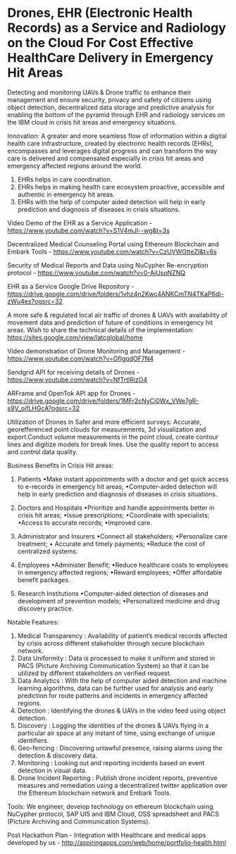 # Drones, EHR (Electronic Health Records) as a Service and Radiology on the Cloud For Cost Effective HealthCare Delivery in Emergency Hit Areas
Detecting and monitoring UAVs &amp; Drone traffic to enhance their management and ensure security, privacy and safety of citizens using object detection, decentralized data storage and predictive analysis for enabling the bottom of the pyramid through EHR and radiology services on the IBM cloud in crisis hit areas and emergency situations.

Innovation: A greater and more seamless flow of information within a digital health care infrastructure, created by electronic health records (EHRs), encompasses and leverages digital progress and can transform the way care is delivered and compensated especially in crisis hit areas and emergency affected regions around the world.
1. EHRs helps in care coordination.
2. EHRs helps in making health care ecosystem proactive, accessible and authentic in emergency hit areas.
3. EHRs with the help of computer aided detection will help in early prediction and diagnosis of diseases in crisis situations.

Video Demo of the EHR as a Service Application - https://www.youtube.com/watch?v=S1V4mJl--wg&t=3s

Decentralized Medical Counseling Portal using Ethereum Blockchain and Embark Tools - https://www.youtube.com/watch?v=CzUVWGtteZI&t=6s

Security of Medical Reports and Data using NuCypher Re-encryption protocol - https://www.youtube.com/watch?v=0-AiUsoNZNQ

EHR as a Service Google Drive Repository - https://drive.google.com/drive/folders/1vhz4n2Kwc4ANKCmTN4TKaP6dj-zWu4es?ogsrc=32


A more safe & regulated local air traffic of drones & UAVs with availability of movement data and prediction of future of conditions in emergency hit areas. Wish to share the technical details of the implementation: https://sites.google.com/view/latcglobal/home

Video demonstration of Drone Monitoring and Management - https://www.youtube.com/watch?v=GfIgqdOF7N4

Sendgrid API for receiving details of Drones - https://www.youtube.com/watch?v=NfTrtlRizO4

ARFrame and OpenTok API app for Drones - https://drive.google.com/drive/folders/1MFr2cNyCi0Wx_VWe7gR-s9V_oifLHGcA?ogsrc=32

Utilization of Drones in Safer and more efficient surveys: Accurate, georefferenced point clouds for measurements, 3d visualization and export.Conduct volume measurements in the point cloud, create contour lines and digitize models for break lines. Use the quality report to access and control data quality.

Business Benefits in Crisis Hit areas:
1. Patients
•Make instant appointments with a doctor and get quick access to e-records in emergency hit areas;
•Computer-aided detection will help in early prediction and diagnosis of diseases in crisis situations.

2. Doctors and Hospitals
•Prioritize and handle appointments better in crisis hit areas;
•Issue prescriptions;
•Coordinate with specialists;
•Access to accurate records;
•Improved care.

3. Administrator and Insurers
•Connect all stakeholders;
•Personalize care treatment;
• Accurate and timely payments;
•Reduce the cost of centralized systems.

4. Employees
•Administer Benefit;
•Reduce healthcare costs to employees in emergency affected regions;
•Reward employees;
•Offer affordable benefit packages.

5. Research Institutions
•Computer-aided detection of diseases and development of prevention models;
•Personalized medicine and drug discovery practice.

Notable Features:
1. Medical Transparency : Availability of patient’s medical records affected by crisis across different stakeholder through secure blockchain network. 
2. Data Uniformity : Data is processed to make it uniform and stored in PACS (Picture Archiving Communication System) so that it can be utilized by different stakeholders on verified request. 
3. Data Analytics : With the help of computer aided detection and machine learning algorithms, data can be further used for analysis and early prediction for route patterns and incidents in emergency affected regions.
4. Detection : Identifying the drones & UAVs in the video feed using object detection.
5. Discovery : Logging the identities of the drones & UAVs flying in a particular air space at any instant of time, using exchange of unique identifiers.
6. Geo-fencing : Discovering unlawful presence, raising alarms using the detection & discovery data.
7. Monitoring : Looking out and reporting incidents based on event detection in visual data.
8. Drone Incident Reporting : Publish drone incident reports, preventive measures and remediation using a decentralized twitter application over the Ethereum blockchain network and Embark Tools.

Tools: We engineer, develop technology on ethereum blockchain using NuCypher protocol, SAP UI5 and IBM Cloud, OSS spreadsheet and PACS (Picture Archiving and Communication Systems). 

Post Hackathon Plan - Integration with Healthcare and medical apps developed by us - http://aspiringapps.com/web/home/portfolio-health.html


